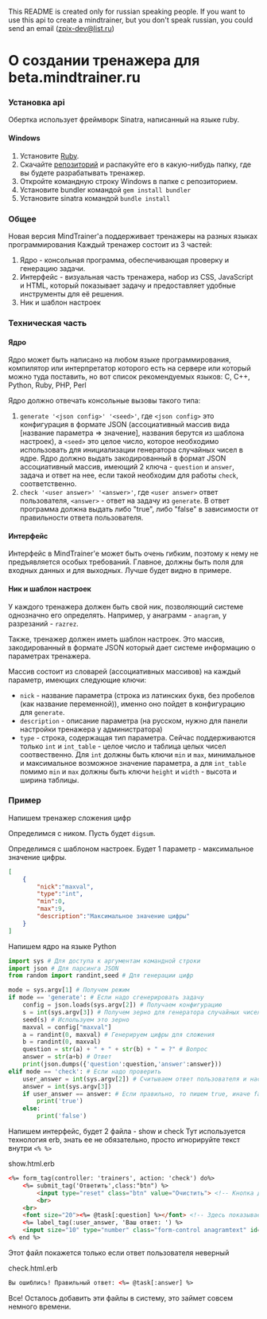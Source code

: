 This README is created only for russian speaking people. If you want to use this api to create a mindtrainer, but you don't speak russian, you could send an email (zpix-dev@list.ru)
# О создании тренажера для beta.mindtrainer.ru
### Установка api
Обертка использует фреймворк Sinatra, написанный на языке ruby.
#### Windows
1. Установите [Ruby](https://rubyinstaller.org/).
2. Скачайте [репозиторий](https://github.com/zpix1/MindTrainerAPI/archive/master.zip) и распакуйте его в какую-нибудь папку, где вы будете разрабатывать тренажер.
3. Откройте командную строку Windows в папке с репозиторием.
4. Установите bundler командой
    `gem install bundler`
5. Установите sinatra командой
    `bundle install`

### Общее
Новая версия MindTrainer'a поддерживает тренажеры на разных языках программирования
Каждый  тренажер состоит из 3 частей:

1. Ядро - консольная программа, обеспечивающая проверку и генерацию задачи.
2. Интерфейс - визуальная часть тренажера, набор из CSS, JavaScript и HTML, который показывает задачу и предоставляет удобные инструменты для её решения.
3. Ник  и шаблон настроек 
### Техническая часть
#### Ядро
Ядро может быть написано на любом языке программирования, компилятор или интерпретатор которого есть на сервере или который можно туда поставить, но вот список рекомендуемых языков: C, C++, Python, Ruby, PHP, Perl

Ядро должно отвечать консольные вызовы такого типа:

1. `generate '<json config>' '<seed>'`, где `<json config>` это конфигурация в формате JSON (ассоциативный массив вида [название параметра => значение], названия берутся из шаблона настроек), a `<seed>` это целое число, которое необходимо использовать для инициализации генератора случайных чисел в ядре. Ядро должно выдать закодированный в формат JSON ассоциативный массив, имеющий 2 ключа - `question` и `answer`, задача и ответ на нее, если такой необходим для работы `check`, соответственно.
2. `check '<user answer>' '<answer>'`, где `<user answer>` ответ пользователя, `<answer>` - ответ на задачу из `generate`. В ответ программа должна выдать либо "true", либо "false" в зависимости от правильности ответа пользователя.

#### Интерфейс
Интерфейс в MindTrainer'e может быть очень гибким, поэтому к нему не предъявляется особых требований. Главное, должны быть поля для входных данных и для выходных.
Лучше будет видно в примере.

#### Ник и шаблон настроек
У каждого тренажера должен быть свой ник, позволяющий системе однозначно его определять.
Например, у анаграмм - `anagram`, у разрезаний - `razrez`.

Также, тренажер должен иметь шаблон настроек. Это массив, закодированный в формате JSON который дает системе информацию о параметрах тренажера.

Массив состоит из словарей (ассоциативных массивов) на каждый параметр, имеющих следующие ключи:

* `nick` - название параметра (строка из латинских букв, без пробелов (как название переменной)), именно оно пойдет в конфигурацию для `generate`.
* `description` - описание параметра (на русском, нужно для панели настройки тренажера у администратора)
* `type` - строка, содержащая тип параметра. Сейчас поддерживаются только `int` и `int_table` - целое число и таблица целых чисел соотвественно. Для `int` должны быть ключи `min` и `max`, минимальное и максимальное возможное значение параметра, а для `int_table` помимо `min` и `max` должны быть ключи `height` и `width` - высота и ширина таблицы.


### Пример
Напишем тренажер сложения цифр

Определимся с ником. Пусть будет `digsum`.

Определимся с шаблоном настроек. Будет 1 параметр - максимальное значение цифры. 
```JSON
[
    {
        "nick":"maxval",
        "type":"int",
        "min":0,
        "max":9,
        "description":"Максимальное значение цифры"
    }
]
```

Напишем ядро на языке Python
``` Python
import sys # Для доступа к аргументам командной строки
import json # Для парсинга JSON
from random import randint,seed # Для генерации цифр

mode = sys.argv[1] # Получем режим
if mode == 'generate': # Если надо сгенерировать задачу
    config = json.loads(sys.argv[2]) # Получаем конфигурацию
    s = int(sys.argv[3]) # Получем зерно для генератора случайных чисел
    seed(s) # Используем это зерно
    maxval = config["maxval"]
    a = randint(0, maxval) # Генерируем цифры для сложения
    b = randint(0, maxval)
    question = str(a) + " + " + str(b) + " = ?" # Вопрос
    answer = str(a+b) # Ответ
    print(json.dumps({'question':question,'answer':answer}))
elif mode == 'check': # Если надо проверить
    user_answer = int(sys.argv[2]) # Считываем ответ пользователя и настоящий ответ
    answer = int(sys.argv[3])
    if user_answer == answer: # Если правильно, то пишем true, иначе false
        print('true')
    else:
        print('false')
```
Напишем интерфейс, будет 2 файла - show и check
Тут используется технология erb, знать ее не обязательно, просто игнорируйте текст внутри `<% %>`

show.html.erb
``` HTML
<%= form_tag(controller: 'trainers', action: 'check') do%>
    <%= submit_tag('Ответить',class:"btn") %>
        <input type="reset" class="btn" value="Очистить"> <!-- Кнопка для очистки -->
        <br>
    <br>
    <font size="20"><%= @task[:question] %></font> <!-- Здесь показывается вопрос -->
    <%= label_tag(:user_answer, 'Ваш ответ: ') %> 
    <input size="10" type="number" class="form-control anagramtext" id="user_answer" name="user_answer"> <!-- Поле для ответа пользователя -->
<% end %>
```

Этот файл покажется только если ответ пользователя неверный

check.html.erb
``` HTML
Вы ошиблись! Правильный ответ: <%= @task[:answer] %>
```

Все! Осталось добавить эти файлы в систему, это займет совсем немного времени.